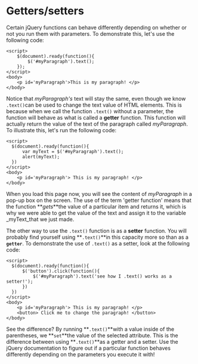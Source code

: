 # Getters/setters

Certain jQuery functions can behave differently depending on whether or not you run them with parameters. To demonstrate this, let's use the following code:
```
<script>
    $(document).ready(function(){
        $('#myParagraph').text();
    });
</script>
<body>
    <p id='myParagraph'>This is my paragraph! </p>
</body>
```
Notice that _myParagraph's_ text will stay the same, even though we know `.text()`can be used to change the text value of HTML elements. This is because when we call the function `.text()` without a parameter, the function will behave as what is called a **getter** function. This function will actually return the value of the text of the paragraph called _myParagraph_. To illustrate this, let's run the following code:

```
<script>
  $(document).ready(function(){
      var myText = $('#myParagraph').text();
      alert(myText);
  })
</script>
<body>
    <p id='myParagraph'> This is my paragraph! </p>
</body>
```
When you load this page now, you will see the content of _myParagraph_ in a pop-up box on the screen. The use of the term 'getter function' means that the function **_gets_**the value of a particular item and returns it, which is why we were able to get the value of the text and assign it to the variable _myText_that we just made.

The other way to use the `.text()` function is as a **setter** function. You will probably find yourself using **`.text()`**in this capacity more so than as a **`getter`**. To demonstrate the use of `.text()` as a setter, look at the following code:

```
<script>
  $(document).ready(function(){
      $('button').click(function(){
          $('#myParagraph').text('see how I .text() works as a setter!');
      })
  })
</script>
<body>
    <p id='myParagraph'> This is my paragraph! </p>
    <button> Click me to change the paragraph! </button>
</body>
```
See the difference? By running **`.text()`**with a value inside of the parentheses, we **`set`**the value of the selected attribute. This is the difference between using **`.text()`**as a getter and a setter. Use the jQuery documentation to figure out if a particular function behaves differently depending on the parameters you execute it with!




